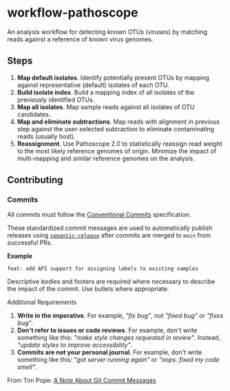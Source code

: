 # workflow-pathoscope

An analysis workflow for detecting known OTUs (viruses) by matching reads against a reference
of known virus genomes.

## Steps

1. **Map default isolates**. Identify potentially present OTUs by mapping against representative (default)
isolates of each OTU.
2. **Build isolate index**. Build a mapping index of all isolates of the previously identified OTUs.
3. **Map all isolates**. Map sample reads against all isolates of OTU candidates.
4. **Map and eliminate subtractions**. Map reads with alignment in previous step against the user-selected subtraction
to eliminate contaminating reads (usually host).
5. **Reassignment**. Use Pathoscope 2.0 to statistically reassign read weight to the most likely reference
genomes of origin. Minimize the impact of multi-mapping and similar reference genomes on the analysis.

## Contributing

### Commits

All commits must follow the [Conventional Commits](https://www.conventionalcommits.org/en/v1.0.0) specification.

These standardized commit messages are used to automatically publish releases using [`semantic-release`](https://semantic-release.gitbook.io/semantic-release)
after commits are merged to `main` from successful PRs.

**Example**

```text
feat: add API support for assigning labels to existing samples
```

Descriptive bodies and footers are required where necessary to describe the impact of the commit. Use bullets where appropriate.

Additional Requirements
1. **Write in the imperative**. For example, _"fix bug"_, not _"fixed bug"_ or _"fixes bug"_.
2. **Don't refer to issues or code reviews**. For example, don't write something like this: _"make style changes requested in review"_.
Instead, _"update styles to improve accessibility"_.
3. **Commits are not your personal journal**. For example, don't write something like this: _"got server running again"_
or _"oops. fixed my code smell"_.

From Tim Pope: [A Note About Git Commit Messages](https://tbaggery.com/2008/04/19/a-note-about-git-commit-messages.html)